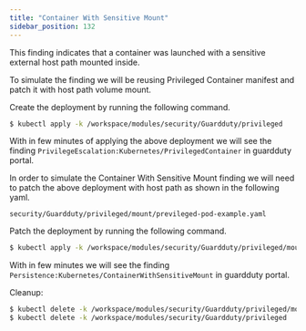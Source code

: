 ```yaml
---
title: "Container With Sensitive Mount"
sidebar_position: 132
---
```


This finding indicates that a container was launched with a sensitive external host path mounted inside.

To simulate the finding we will be reusing Privileged Container manifest and patch it with host path volume mount.

Create the deployment by running the following command.

```bash
$ kubectl apply -k /workspace/modules/security/Guardduty/privileged
```

With in few minutes of applying the above deployment we will see the finding `PrivilegeEscalation:Kubernetes/PrivilegedContainer` in guardduty portal.

In order to simulate the Container With Sensitive Mount finding we will need to patch the above deployment with host path as shown in the following yaml.

```file
security/Guardduty/privileged/mount/previleged-pod-example.yaml
```

Patch the deployment by running the following command.

```bash
$ kubectl apply -k /workspace/modules/security/Guardduty/privileged/mount
```

With in few minutes we will see the finding `Persistence:Kubernetes/ContainerWithSensitiveMount` in guardduty portal.


Cleanup:

```bash
$ kubectl delete -k /workspace/modules/security/Guardduty/privileged/mount
$ kubectl delete -k /workspace/modules/security/Guardduty/privileged
```
